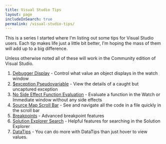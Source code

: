 ```yaml
---
title: Visual Studio Tips
layout: page
includeInSearch: true
permalink: /visual-studio-tips/
---
```


This is a series I started where I'm listing out some tips for Visual Studio users. Each tip makes life just a little bit better, I'm hoping the mass of them will add up to a big difference. 

Unless otherwise noted all of these will work in the Community edition of Visual Studio.

1. [Debugger Display](/2019/03/visual-studio-tips-debugger-display/) - Control what value an object displays in the watch window
2. [$exception Pseudovariable](/2019/03/visual-studio-tips-view-uncaptured-exception/) - View the details of a caught but uncaptured exception
3. [No Side Effect Function Evaluation](/2019/03/visual-studio-tips-no-side-effects-function-eval/) - Evaluate a function in the Watch or Immediate window without any side effects
4. [Source Map Scroll Bar](/2019/03/visual-studio-tips-source-map-scroll-bar/) - See and navigate all the code in a file quickly in the scroll bar
5. [Breakpoints](/2019/03/visual-studio-break-points/) - Advanced breakpoint features
6. [Solution Explorer Search](/2019/03/visual-studio-solution-explorer-search/) - Helpful features for searching in the Solution Explorer
7. [DataTips](/2019/04/visual-studio-tips-using-data-tips/) - You can do more with DataTips than just hover to view values.